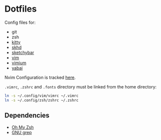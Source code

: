 # Dotfiles

Config files for:

- git
- zsh
- [kitty](https://sw.kovidgoyal.net/kitty/)
- [skhd](https://github.com/koekeishiya/skhd)
- [sketchybar](https://github.com/felixkratz/sketchybar)
- [vim](https://www.vim.org)
- [vimium](https://github.com/philc/vimium)
- [yabai](https://github.com/koekeishiya/yabai)

Nvim Configuration is tracked [here](https://github.com/le4ker/NvMegaChad).

`.vimrc`, `.zshrc` and `.fonts` directory must be linked from the home
directory:

```bash
ln -s ~/.config/vim/vimrc ~/.vimrc
ln -s ~/.config/zsh/zshrc ~/.zshrc
```

## Dependencies

- [Oh My Zsh](https://ohmyz.sh)
- [GNU grep](https://www.gnu.org/software/grep/)
